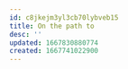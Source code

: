 ```yaml
---
id: c8jkejm3yl3cb70lybveb15
title: On the path to
desc: ''
updated: 1667830880774
created: 1667741022900
---
```

